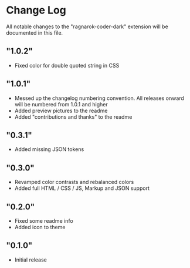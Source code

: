 # Change Log

All notable changes to the "ragnarok-coder-dark" extension will be documented in this file.

## "1.0.2"

- Fixed color for double quoted string in CSS

## "1.0.1"

- Messed up the changelog numbering convention. All releases onward will be numbered from 1.0.1 and higher
- Added preview pictures to the readme
- Added "contributions and thanks" to the readme

## "0.3.1"

- Added missing JSON tokens

## "0.3.0"

- Revamped color contrasts and rebalanced colors
- Added full HTML / CSS / JS, Markup and JSON support

## "0.2.0"

- Fixed some readme info
- Added icon to theme

## "0.1.0"

- Initial release
